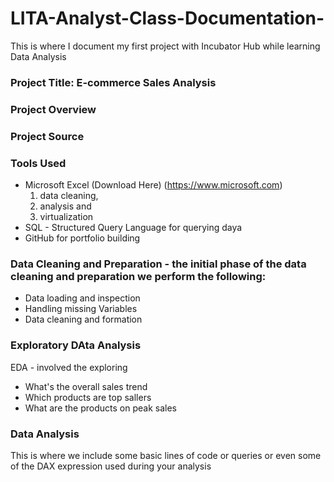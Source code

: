 # LITA-Analyst-Class-Documentation-
This is where I document my first project with Incubator Hub while learning Data Analysis 

### Project Title: E-commerce Sales Analysis 

### Project Overview 

### Project Source 

### Tools Used
- Microsoft Excel (Download Here) (https://www.microsoft.com)
  1. data cleaning,
  2. analysis and
  3. virtualization
- SQL - Structured Query Language for querying daya
- GitHub for portfolio building

### Data Cleaning and Preparation - the initial phase of the data cleaning and preparation we perform the following:
- Data loading and inspection
- Handling missing Variables
- Data cleaning and formation

### Exploratory DAta Analysis 
EDA - involved the exploring 

- What's the overall sales trend
- Which products are top sallers
- What are the products on peak sales

### Data Analysis
This is where we include some basic lines of code or queries or even some of the DAX expression used during your analysis 

